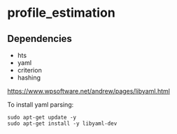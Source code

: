 # profile_estimation

## Dependencies
- hts
- yaml
- criterion
- hashing

https://www.wpsoftware.net/andrew/pages/libyaml.html

To install yaml parsing:
```
sudo apt-get update -y
sudo apt-get install -y libyaml-dev
```
    